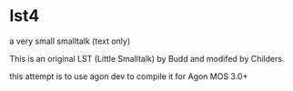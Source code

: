 # lst4
a very small smalltalk (text only)


This is an original LST (Little Smalltalk) by Budd and modifed by Childers.


this attempt is to use agon dev to compile it for Agon MOS 3.0+
